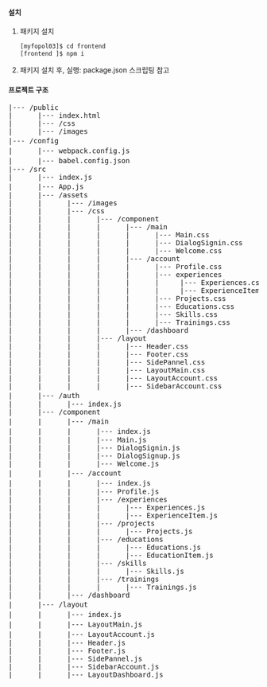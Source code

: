 #### 설치

1.  패키지 설치
    ```sh
    [myfopol03]$ cd frontend
    [frontend ]$ npm i
    ```

2.  패키지 설치 후, 실행: package.json 스크립팅 참고

#### 프로젝트 구조

<pre>
|--- /public                                                         [Webpack Dev Server's Web Service Home]
|      |--- index.html
|      |--- /css                 
|      |--- /images              
|--- /config                                                         [개발/테스트 설정]
|      |--- webpack.config.js                                        [웹팩 설정]
|      |--- babel.config.json                                        [babel 설정]
|--- /src
|      |--- index.js                                                 [Webpack Bundling Entry]
|      |--- App.js                                                   [Application Router 설정 컴포넌트]
|      |--- /assets                                                  [Component Resources Dorectory]
|      |      |--- /images
|      |      |--- /css
|      |      |      |--- /component
|      |      |      |      |--- /main
|      |      |      |      |      |--- Main.css
|      |      |      |      |      |--- DialogSignin.css
|      |      |      |      |      |--- Welcome.css
|      |      |      |      |--- /account
|      |      |      |      |      |--- Profile.css
|      |      |      |      |      |--- experiences
|      |      |      |      |      |     |--- Experiences.css
|      |      |      |      |      |     |--- ExperienceItem.css
|      |      |      |      |      |--- Projects.css
|      |      |      |      |      |--- Educations.css
|      |      |      |      |      |--- Skills.css
|      |      |      |      |      |--- Trainings.css
|      |      |      |      |--- /dashboard
|      |      |      |--- /layout
|      |      |      |      |--- Header.css
|      |      |      |      |--- Footer.css
|      |      |      |      |--- SidePannel.css
|      |      |      |      |--- LayoutMain.css
|      |      |      |      |--- LayoutAccount.css
|      |      |      |      |--- SidebarAccount.css
|      |--- /auth                                                    [jwt client for react 구현 패키지]
|      |      |--- index.js
|      |--- /component                      
|      |      |--- /main                                             [Main Component 구현 패키지]
|      |      |      |--- index.js                                   [component/main 패키지 내의 export 컴포넌트 설정: Main]
|      |      |      |--- Main.js
|      |      |      |--- DialogSignin.js
|      |      |      |--- DialogSignup.js
|      |      |      |--- Welcome.js
|      |      |--- /account                                          [account 메뉴에 라우팅 되는 Component들의 구현 패키지]
|      |      |      |--- index.js                                   [component/account 패키지 내의 export 컴포넌트 설정: Profile, Experiences, Projects, Educations, Skills, Trainings]
|      |      |      |--- Profile.js                                 [Profile Component]        
|      |      |      |--- /experiences                               [Experiences Component]                               
|      |      |      |      |--- Experiences.js
|      |      |      |      |--- ExperienceItem.js
|      |      |      |--- /projects                                  [Projects Component]
|      |      |      |      |--- Projects.js
|      |      |      |--- /educations                                [Educations Component]
|      |      |      |      |--- Educations.js
|      |      |      |      |--- EducationItem.js
|      |      |      |--- /skills                                    [Skills Component]
|      |      |      |      |--- Skills.js
|      |      |      |--- /trainings                                 [Trainings Component]
|      |      |      |      |--- Trainings.js
|      |      |--- /dashboard
|      |--- /layout                                                  [Layout Component 구현 패키지]
|      |      |--- index.js                                          [component/lauout 패키지 내의 export 컴포넌트 설정: LayoutMain, LayoutAccount]
|      |      |--- LayoutMain.js                                     [Main Component의 부모 고계 컴포넌트]
|      |      |--- LayoutAccount.js                                  [account Component 들의 부모 고계 컴포넌트]       
|      |      |--- Header.js
|      |      |--- Footer.js
|      |      |--- SidePannel.js
|      |      |--- SidebarAccount.js
|      |      |--- LayoutDashboard.js 
</pre>